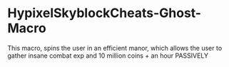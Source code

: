 # HypixelSkyblockCheats-Ghost-Macro
This macro, spins the user in an efficient manor, which allows the user to gather insane combat exp and 10 million coins + an hour PASSIVELY 
